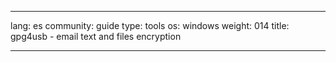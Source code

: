 

---

lang: es
community: guide
type: tools
os: windows
weight: 014
title: gpg4usb - email text and files encryption

---

<stub>

